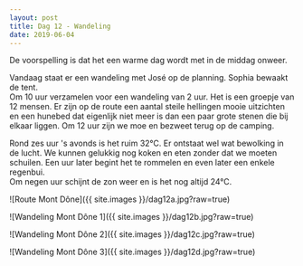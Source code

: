 ```yaml
---
layout: post
title: Dag 12 - Wandeling
date: 2019-06-04
---
```

De voorspelling is dat het een warme dag wordt met in de middag onweer.  

Vandaag staat er een wandeling met José op de planning. Sophia bewaakt de tent.  
Om 10 uur verzamelen voor een wandeling van 2 uur. Het is een groepje van 12 mensen. Er zijn op de route een aantal steile hellingen mooie uitzichten en een hunebed dat eigenlijk niet meer is dan een paar grote stenen die bij elkaar liggen. Om 12 uur zijn we moe en bezweet terug op de camping.

Rond zes uur 's avonds is het ruim 32°C. Er ontstaat wel wat bewolking in de lucht. We kunnen gelukkig nog koken en eten zonder dat we moeten schuilen.   Een uur later begint het te rommelen en even later een enkele regenbui.  
Om negen uur schijnt de zon weer en is het nog altijd 24°C.

![Route Mont Dône]({{ site.images }}/dag12a.jpg?raw=true)  

![Wandeling Mont Dône 1]({{ site.images }}/dag12b.jpg?raw=true)  

![Wandeling Mont Dône 2]({{ site.images }}/dag12c.jpg?raw=true)  

![Wandeling Mont Dône 3]({{ site.images }}/dag12d.jpg?raw=true)

